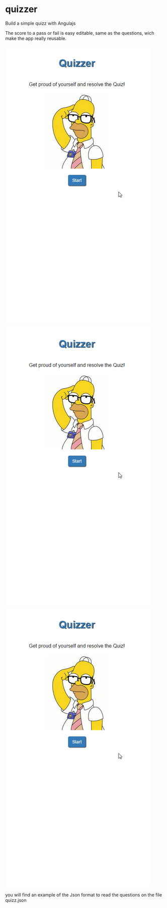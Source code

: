 # quizzer
Build a simple quizz with Angulajs

The score to a pass or fail is easy editable, same as the questions, wich make the app really reusable.

![Welcome Page](screenshots/welcome.png "Welcome")
![Question Page](screenshots/welcome.png "Question Example")
![Result Page](screenshots/welcome.png "Result Fail")

you will find an example of the Json format to read the questions on the file quizz.json

